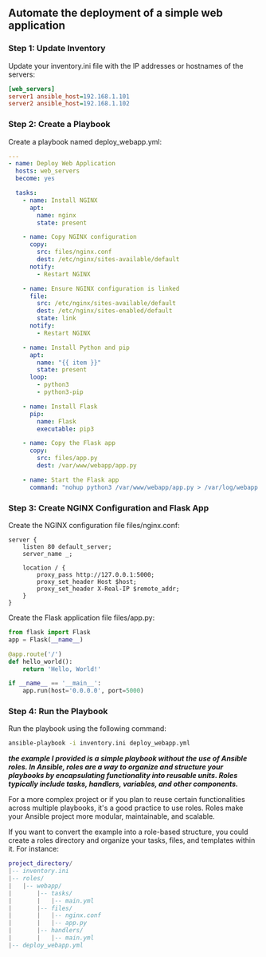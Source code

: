 ## Automate the deployment of a simple web application

### Step 1: Update Inventory
Update your inventory.ini file with the IP addresses or hostnames of the servers:

```ini
[web_servers]
server1 ansible_host=192.168.1.101
server2 ansible_host=192.168.1.102
```
### Step 2: Create a Playbook
Create a playbook named deploy_webapp.yml:

```yml
---
- name: Deploy Web Application
  hosts: web_servers
  become: yes

  tasks:
    - name: Install NGINX
      apt:
        name: nginx
        state: present

    - name: Copy NGINX configuration
      copy:
        src: files/nginx.conf
        dest: /etc/nginx/sites-available/default
      notify:
        - Restart NGINX

    - name: Ensure NGINX configuration is linked
      file:
        src: /etc/nginx/sites-available/default
        dest: /etc/nginx/sites-enabled/default
        state: link
      notify:
        - Restart NGINX

    - name: Install Python and pip
      apt:
        name: "{{ item }}"
        state: present
      loop:
        - python3
        - python3-pip

    - name: Install Flask
      pip:
        name: Flask
        executable: pip3

    - name: Copy the Flask app
      copy:
        src: files/app.py
        dest: /var/www/webapp/app.py

    - name: Start the Flask app
      command: "nohup python3 /var/www/webapp/app.py > /var/log/webapp.log 2>&1 &"
```

### Step 3: Create NGINX Configuration and Flask App
Create the NGINX configuration file files/nginx.conf:

```nginx
server {
    listen 80 default_server;
    server_name _;

    location / {
        proxy_pass http://127.0.0.1:5000;
        proxy_set_header Host $host;
        proxy_set_header X-Real-IP $remote_addr;
    }
}
```
Create the Flask application file files/app.py:

```python
from flask import Flask
app = Flask(__name__)

@app.route('/')
def hello_world():
    return 'Hello, World!'

if __name__ == '__main__':
    app.run(host='0.0.0.0', port=5000)
```

### Step 4: Run the Playbook
Run the playbook using the following command:

```bash
ansible-playbook -i inventory.ini deploy_webapp.yml
```
***the example I provided is a simple playbook without the use of Ansible roles. In Ansible, roles are a way to organize and structure your playbooks by encapsulating functionality into reusable units. Roles typically include tasks, handlers, variables, and other components.***

For a more complex project or if you plan to reuse certain functionalities across multiple playbooks, it's a good practice to use roles. Roles make your Ansible project more modular, maintainable, and scalable.

If you want to convert the example into a role-based structure, you could create a roles directory and organize your tasks, files, and templates within it. For instance:

```lua
project_directory/
|-- inventory.ini
|-- roles/
|   |-- webapp/
|       |-- tasks/
|       |   |-- main.yml
|       |-- files/
|       |   |-- nginx.conf
|       |   |-- app.py
|       |-- handlers/
|       |   |-- main.yml
|-- deploy_webapp.yml
```














